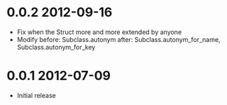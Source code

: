 0.0.2 2012-09-16
================

* Fix when the Struct more and more extended by anyone
* Modify
  before: Subclass.autonym
  after:  Subclass.autonym_for_name, Subclass.autonym_for_key

0.0.1 2012-07-09
================

* Initial release

